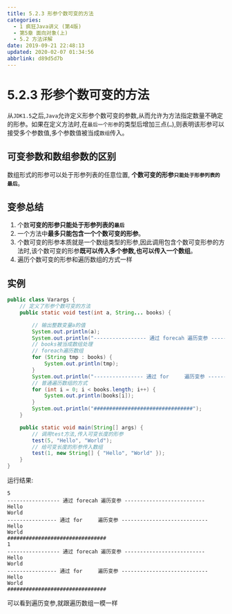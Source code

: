 ```yaml
---
title: 5.2.3 形参个数可变的方法
categories: 
  - 1 疯狂Java讲义 (第4版)
  - 第5章 面向对象(上)
  - 5.2 方法详解
date: 2019-09-21 22:48:13
updated: 2020-02-07 01:34:56
abbrlink: d89d5d7b
---
```

# 5.2.3 形参个数可变的方法 #
从`JDK1.5`之后,`Java`允许定义形参个数可变的参数,从而允许为方法指定数量不确定的形参。如果在定义方法时,在`最后一个形参`的类型后增加三点(`…`),则表明该形参可以接受多个参数值,多个参数值被当成`数组`传入。

## 可变参数和数组参数的区别 ##
数组形式的形参可以处于形参列表的任意位置,
**个数可变的形参`只能处于形参列表的最后`**。

## 变参总结 ##
1. 个数**可变的形参只能处于形参列表的`最后`**
2. 一个方法中**最多只能包含一个个数可变的形参**。
3. 个数可变的形参本质就是一个数组类型的形参,因此调用包含个数可变形参的方法时,该个数可变的形参**既可以传入多个参数,也可以传入一个数组**。
4. 遍历个数可变的形参和遍历数组的方式一样


## 实例 ##
```java
public class Varargs {
    // 定义了形参个数可变的方法
    public static void test(int a, String... books) {

        // 输出整数变量a的值
        System.out.println(a);
        System.out.println("----------------- 通过 forecah 遍历变参 --------------");
        // books被当成数组处理
        // foreach遍历数组
        for (String tmp : books) {
            System.out.println(tmp);
        }
        System.out.println("---------------- 通过 for     遍历变参 ----------------");
        // 普通遍历数组的方式
        for (int i = 0; i < books.length; i++) {
            System.out.println(books[i]);
        }
        System.out.println("################################");
    }

    public static void main(String[] args) {
        // 调用test方法,传入可变长度的形参
        test(5, "Hello", "World");
        // 给可变长度的形参传入数组
        test(1, new String[] { "Hello", "World" });
    }
}
```
运行结果:
```
5
----------------- 通过 forecah 遍历变参 --------------------------
Hello
World
---------------- 通过 for     遍历变参 ----------------------------
Hello
World
################################
1
----------------- 通过 forecah 遍历变参 --------------------------
Hello
World
---------------- 通过 for     遍历变参 ----------------------------
Hello
World
################################
```
可以看到遍历变参,就跟遍历数组一模一样

